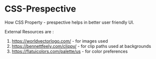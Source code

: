 # CSS-Prespective
How CSS Property - prespective helps in better user friendly UI.

External Resources are : 
1. https://worldvectorlogo.com/ - for images used 
2. https://bennettfeely.com/clippy/ - for clip paths used at backgrounds
3. https://flatuicolors.com/palette/us - for color preferences
